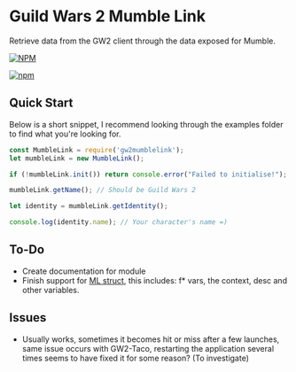 # Guild Wars 2 Mumble Link
Retrieve data from the GW2 client through the data exposed for Mumble.

[![NPM](https://nodei.co/npm/gw2mumblelink.png)](https://nodei.co/npm/gw2mumblelink/)

[![npm](https://img.shields.io/npm/dt/gw2mumblelink.svg)](https://www.npmjs.com/package/gw2mumblelink)

## Quick Start

Below is a short snippet, I recommend looking through the examples folder to find what you're looking for.

```javascript
const MumbleLink = require('gw2mumblelink');
let mumbleLink = new MumbleLink();

if (!mumbleLink.init()) return console.error("Failed to initialise!");

mumbleLink.getName(); // Should be Guild Wars 2

let identity = mumbleLink.getIdentity();

console.log(identity.name); // Your character's name =)
```

## To-Do

- Create documentation for module
- Finish support for [ML struct](https://wiki.guildwars2.com/wiki/API:MumbleLink#MumbleLink_structure), this includes: f* vars, the context, desc and other variables.

## Issues

- Usually works, sometimes it becomes hit or miss after a few launches, same issue occurs with GW2-Taco, restarting the application several times seems to have fixed it for some reason? (To investigate)